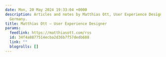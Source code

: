 ```yaml
---
date: Mon, 20 May 2024 19:33:04 +0000
description: Articles and notes by Matthias Ott, User Experience Designer from Stuttgart,
  Germany.
title: Matthias Ott – User Experience Designer
params:
  feedlink: https://matthiasott.com/rss
  id: 34f4a8877514ecba2d36b7f57dedb688
  link: ""
  blogrolls: []
---
```

